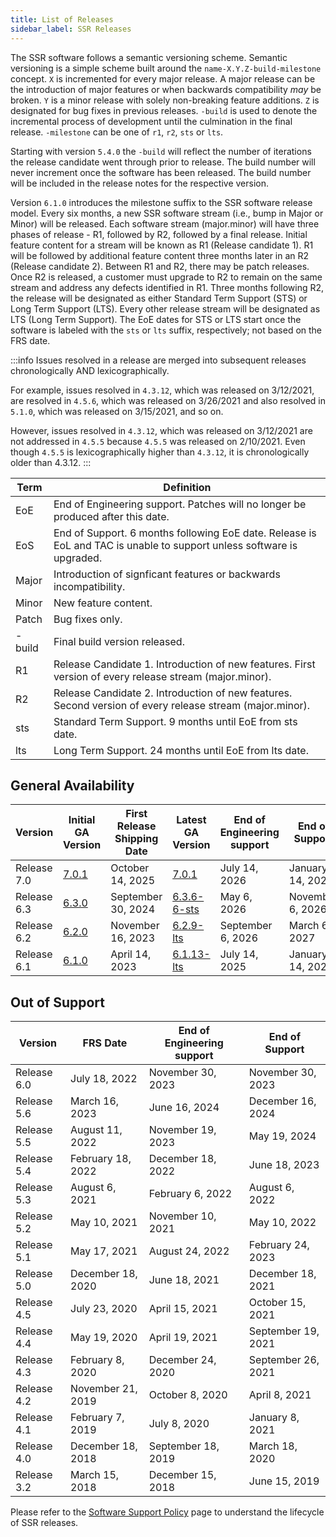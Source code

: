 ```yaml
---
title: List of Releases
sidebar_label: SSR Releases
---
```


The SSR software follows a semantic versioning scheme. Semantic versioning is a simple scheme built around the `name-X.Y.Z-build-milestone` concept. `X` is incremented for every major release. A major release can be the introduction of major features or when backwards compatibility _may_ be broken. `Y` is a minor release with solely non-breaking feature additions. `Z` is designated for bug fixes in previous releases. `-build` is used to denote the incremental process of development until the culmination in the final release. `-milestone` can be one of `r1`, `r2`, `sts` or `lts`.

Starting with version `5.4.0` the `-build` will reflect the number of iterations the release candidate went through prior to release. The build number will never increment once the software has been released. The build number will be included in the release notes for the respective version.

Version `6.1.0` introduces the milestone suffix to the SSR software release model. Every six months, a new SSR software stream (i.e., bump in Major or Minor) will be released. Each software stream (major.minor) will have three phases of release - R1, followed by R2, followed by a final release. Initial feature content for a stream will be known as R1 (Release candidate 1). R1 will be followed by additional feature content three months later in an R2 (Release candidate 2). Between R1 and R2, there may be patch releases. Once R2 is released, a customer must upgrade to R2 to remain on the same stream and address any defects identified in R1. Three months following R2, the release will be designated as either Standard Term Support (STS) or Long Term Support (LTS). Every other release stream will be designated as LTS (Long Term Support). The EoE dates for STS or LTS start once the software is labeled with the `sts` or `lts` suffix, respectively; not based on the FRS date.

:::info
Issues resolved in a release are merged into subsequent releases chronologically AND lexicographically. 

For example, issues resolved in `4.3.12`, which was released on 3/12/2021, are resolved in `4.5.6`, which was released on 3/26/2021 and also resolved in `5.1.0`, which was released on 3/15/2021, and so on.

However, issues resolved in `4.3.12`, which was released on 3/12/2021 are not addressed in `4.5.5` because `4.5.5` was released on 2/10/2021. Even though `4.5.5` is lexicographically higher than `4.3.12`, it is chronologically older than 4.3.12.
:::

| Term   | Definition |
| ------ | ---------- |
| EoE    | End of Engineering support. Patches will no longer be produced after this date. |
| EoS    | End of Support. 6 months following EoE date. Release is EoL and TAC is unable to support unless software is upgraded. |
| Major  | Introduction of signficant features or backwards incompatibility. |
| Minor  | New feature content. |
| Patch  | Bug fixes only. |
| -build | Final build version released. |
| R1     | Release Candidate 1. Introduction of new features. First version of every release stream (major.minor). |
| R2     | Release Candidate 2. Introduction of new features. Second version of every release stream (major.minor). |
| sts    | Standard Term Support. 9 months until EoE from sts date. |
| lts    | Long Term Support. 24 months until EoE from lts date. |


## General Availability 

| Version | Initial GA Version | First Release Shipping Date | Latest GA Version | End of Engineering support | End of Support |
| -- | -- | -- | -- | -- | -- |
| Release 7.0 | [7.0.1](release_notes_128t_7.0.md#release-701-1r1) | October 14, 2025 | [7.0.1](release_notes_128t_7.0.md#release-701-1r1) | July 14, 2026 | January 14, 2027 |
| Release 6.3 | [6.3.0](release_notes_128t_6.3.md#release-630-107r1) | September 30, 2024 | [6.3.6-6-sts](release_notes_128t_6.3.md#release-636-6-sts) | May 6, 2026 | November 6, 2026 |
| Release 6.2 | [6.2.0](release_notes_128t_6.2.md#release-620-39r1) | November 16, 2023 | [6.2.9-lts](release_notes_128t_6.2.md#release-629-5-lts) | September 6, 2026 | March 6, 2027 |
| Release 6.1 | [6.1.0](release_notes_128t_6.1.md#release-610-55r1) | April 14, 2023 | [6.1.13-lts](release_notes_128t_6.1.md#release-6113-7-lts) | July 14, 2025 | January 14, 2026 |

## Out of Support

| Version     | FRS Date          | End of Engineering support | End of Support     |
| ----------- | ----------------- | -------------------------- | ------------------ |
| Release 6.0 | July 18, 2022     | November 30, 2023          | November 30, 2023  |
| Release 5.6 | March 16, 2023    | June 16, 2024              | December 16, 2024  |
| Release 5.5 | August 11, 2022   | November 19, 2023          | May 19, 2024       |
| Release 5.4 | February 18, 2022 | December 18, 2022          | June 18, 2023      |
| Release 5.3 | August 6, 2021    | February 6, 2022           | August 6, 2022     |
| Release 5.2 | May 10, 2021      | November 10, 2021          | May 10, 2022       |
| Release 5.1 | May 17, 2021      | August 24, 2022            | February 24, 2023  |
| Release 5.0 | December 18, 2020 | June 18, 2021              | December 18, 2021  |
| Release 4.5 | July 23, 2020     | April 15, 2021             | October 15, 2021   |
| Release 4.4 | May 19, 2020      | April 19, 2021             | September 19, 2021 |
| Release 4.3 | February 8, 2020  | December 24, 2020          | September 26, 2021 |
| Release 4.2 | November 21, 2019 | October 8, 2020            | April 8, 2021      |
| Release 4.1 | February 7, 2019  | July 8, 2020               | January 8, 2021    |
| Release 4.0 | December 18, 2018 | September 18, 2019         | March 18, 2020     |
| Release 3.2 | March 15, 2018    | December 15, 2018          | June 15, 2019      |


Please refer to the [Software Support Policy](about_support_policy.md) page to understand the lifecycle of SSR releases.

